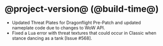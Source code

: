 # @project-version@ (@build-time@)

* Updated Threat Plates for Dragonflight Pre-Patch and updated nameplate code due to changes to WoW API.
* Fixed a Lua error with threat textures that could occur in Classic when stance dancing as a tank [Issue #568].